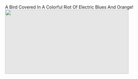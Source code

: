 A Bird Covered In A Colorful Riot Of Electric Blues And Orange!
<img style="-webkit-user-select: none;margin: auto;cursor: zoom-in;background-color: hsl(0, 0%, 90%);transition: background-color 300ms;" src="https://onebigbirdcage.com/wp-content/uploads/2021/02/rufous-bellied-naltiva-main.png" width="400" height="209">
